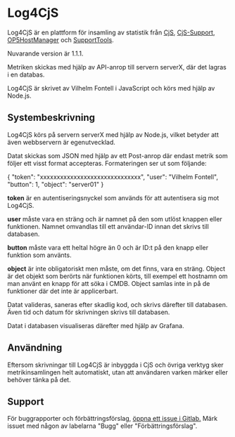 # Log4CjS

Log4CjS är en plattform för insamling av statistik från [CjS](https://gitlab.ltkalmar.se/oc/cjs/ "CjS i Gitlab"), [CjS-Support](https://gitlab.ltkalmar.se/oc/cjs-support "CjS-Support i Gitlab"), [OP5HostManager](https://gitlab.ltkalmar.se/oc/op5hostmanager "OP5HostManager i Gitlab") och [SupportTools](https://gitlab.ltkalmar.se/oc/supporttools "SupportTools i Gitlab").

Nuvarande version är 1.1.1.

Metriken skickas med hjälp av API-anrop till servern serverX, där det lagras i en databas.

Log4CjS är skrivet av Vilhelm Fontell i JavaScript och körs med hjälp av Node.js.

## Systembeskrivning

Log4CjS körs på servern serverX med hjälp av Node.js, vilket betyder att även webbservern är egenutvecklad. 

Datat skickas som JSON med hjälp av ett Post-anrop där endast metrik som följer ett visst format accepteras. Formateringen ser ut som följande:

{
   "token": "xxxxxxxxxxxxxxxxxxxxxxxxxxxxxx",
   "user": "Vilhelm Fontell",
   "button": 1,
   "object": "server01"
}

**token** är en autentiseringsnyckel som används för att autentisera sig mot Log4CjS.

**user** måste vara en sträng och är namnet på den som utlöst knappen eller funktionen. Namnet omvandlas till ett användar-ID innan det skrivs till databasen.

**button** måste vara ett heltal högre än 0 och är ID:t på den knapp eller funktion som använts.

**object** är inte obligatoriskt men måste, om det finns, vara en sträng. Object är det objekt som berörts när funktionen körts, till exempel ett hostnamn om man använt en knapp för att söka i CMDB. Object samlas inte in på de funktioner där det inte är applicerbart.

Datat valideras, saneras efter skadlig kod, och skrivs därefter till databasen. Även tid och datum för skrivningen skrivs till databasen.

Datat i databasen visualiseras därefter med hjälp av Grafana.

## Användning

Eftersom skrivningar till Log4CjS är inbyggda i CjS och övriga verktyg sker metrikinsamlingen helt automatiskt, utan att användaren varken märker eller behöver tänka på det.

## Support

För buggrapporter och förbättringsförslag, [öppna ett issue i Gitlab.](https://gitlab.ltkalmar.se/oc/log4cjs/-/issues "Issue") Märk issuet med någon av labelarna "Bugg" eller "Förbättringsförslag".